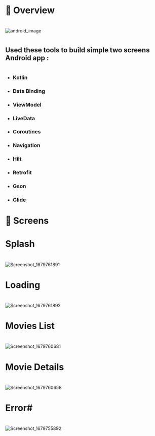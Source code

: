# :blue_book: Overview
#
#
![android_image](https://user-images.githubusercontent.com/38296077/227733217-5fa0f8a7-c9e7-42d4-8986-57fdc2b12f71.png)
#
#
#
#
## Used these tools to build simple two screens Android app :
#
- ### Kotlin
- ### Data Binding
- ### ViewModel
- ### LiveData
- ### Coroutines
- ### Navigation
- ### Hilt
- ### Retrofit
- ### Gson
- ### Glide

#
#
#
#
# :iphone: Screens
#
#
#
#
# Splash
#
#
![Screenshot_1679761891](https://user-images.githubusercontent.com/38296077/227733629-60989251-aab6-4533-a50e-52f27d575480.png)
#
#
#
#
# Loading
#
#
![Screenshot_1679761892](https://user-images.githubusercontent.com/38296077/227733632-1a1fb2a6-f922-4212-b08f-95f6d704005d.png)
#
#
#
#

# Movies List
#
#
![Screenshot_1679760681](https://user-images.githubusercontent.com/38296077/227733639-2350eca3-3e69-4f64-b296-327e926ab3ce.png)
#
#
#
#

# Movie Details
#
#
![Screenshot_1679760658](https://user-images.githubusercontent.com/38296077/227733647-985cf48f-8897-402b-9870-f9223ef9d4b5.png)
#
#
#
#

# Error#
#
#
![Screenshot_1679755892](https://user-images.githubusercontent.com/38296077/227733657-172c4814-4151-496c-86e1-0b908c8a8c1c.png)
#
#
#
#
